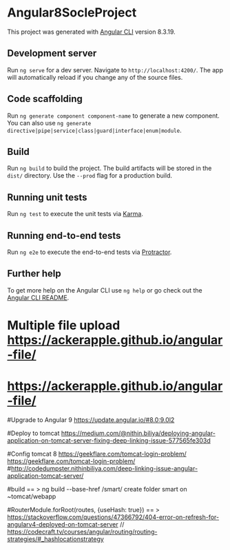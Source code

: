 # Angular8SocleProject

This project was generated with [Angular CLI](https://github.com/angular/angular-cli) version 8.3.19.

## Development server

Run `ng serve` for a dev server. Navigate to `http://localhost:4200/`. The app will automatically reload if you change any of the source files.

## Code scaffolding

Run `ng generate component component-name` to generate a new component. You can also use `ng generate directive|pipe|service|class|guard|interface|enum|module`.

## Build

Run `ng build` to build the project. The build artifacts will be stored in the `dist/` directory. Use the `--prod` flag for a production build.

## Running unit tests

Run `ng test` to execute the unit tests via [Karma](https://karma-runner.github.io).

## Running end-to-end tests

Run `ng e2e` to execute the end-to-end tests via [Protractor](http://www.protractortest.org/).

## Further help

To get more help on the Angular CLI use `ng help` or go check out the [Angular CLI README](https://github.com/angular/angular-cli/blob/master/README.md).


# Multiple file upload https://ackerapple.github.io/angular-file/
# https://ackerapple.github.io/angular-file/


#Upgrade to Angular 9 https://update.angular.io/#8.0:9.0l2

#Deploy to tomcat 
https://medium.com/@nithin.biliya/deploying-angular-application-on-tomcat-server-fixing-deep-linking-issue-577565fe303d

#Config tomcat 8 https://geekflare.com/tomcat-login-problem/
https://geekflare.com/tomcat-login-problem/
#http://codedumpster.nithinbiliya.com/deep-linking-issue-angular-application-tomcat-server/

#build == > ng build --base-href /smart/
create folder smart on ~tomcat/webapp


#RouterModule.forRoot(routes, {useHash: true}) == > https://stackoverflow.com/questions/47366792/404-error-on-refresh-for-angularv4-deployed-on-tomcat-server
// https://codecraft.tv/courses/angular/routing/routing-strategies/#_hashlocationstrategy

